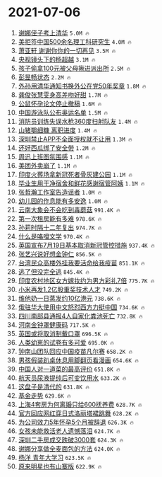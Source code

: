 # 2021-07-06

1. [谢娜侄子考上清华](https://s.weibo.com/weibo?q=%23%E8%B0%A2%E5%A8%9C%E4%BE%84%E5%AD%90%E8%80%83%E4%B8%8A%E6%B8%85%E5%8D%8E%23&Refer=top) `5.0M 🔥`
1. [美拒签中国500余名理工科研究生](https://s.weibo.com/weibo?q=%23%E7%BE%8E%E6%8B%92%E7%AD%BE%E4%B8%AD%E5%9B%BD500%E4%BD%99%E5%90%8D%E7%90%86%E5%B7%A5%E7%A7%91%E7%A0%94%E7%A9%B6%E7%94%9F%23&Refer=top) `4.0M 🔥`
1. [萧亚轩 谢谢你你的一切再见](https://s.weibo.com/weibo?q=%E8%90%A7%E4%BA%9A%E8%BD%A9%20%E8%B0%A2%E8%B0%A2%E4%BD%A0%E4%BD%A0%E7%9A%84%E4%B8%80%E5%88%87%E5%86%8D%E8%A7%81&Refer=top) `3.5M 🔥`
1. [央视镜头下的杨超越](https://s.weibo.com/weibo?q=%23%E5%A4%AE%E8%A7%86%E9%95%9C%E5%A4%B4%E4%B8%8B%E7%9A%84%E6%9D%A8%E8%B6%85%E8%B6%8A%23&Refer=top) `3.1M 🔥`
1. [孩子偷拿100元被父母揪进派出所](https://s.weibo.com/weibo?q=%23%E5%AD%A9%E5%AD%90%E5%81%B7%E6%8B%BF100%E5%85%83%E8%A2%AB%E7%88%B6%E6%AF%8D%E6%8F%AA%E8%BF%9B%E6%B4%BE%E5%87%BA%E6%89%80%23&Refer=top) `2.5M 🔥`
1. [彭昱畅状态](https://s.weibo.com/weibo?q=%23%E5%BD%AD%E6%98%B1%E7%95%85%E7%8A%B6%E6%80%81%23&Refer=top) `2.2M 🔥`
1. [外孙用清华通知书换外公在党50年奖章](https://s.weibo.com/weibo?q=%23%E5%A4%96%E5%AD%99%E7%94%A8%E6%B8%85%E5%8D%8E%E9%80%9A%E7%9F%A5%E4%B9%A6%E6%8D%A2%E5%A4%96%E5%85%AC%E5%9C%A8%E5%85%9A50%E5%B9%B4%E5%A5%96%E7%AB%A0%23&Refer=top) `1.8M 🔥`
1. [龚俊张慧雯身高差吻好甜](https://s.weibo.com/weibo?q=%23%E9%BE%9A%E4%BF%8A%E5%BC%A0%E6%85%A7%E9%9B%AF%E8%BA%AB%E9%AB%98%E5%B7%AE%E5%90%BB%E5%A5%BD%E7%94%9C%23&Refer=top) `1.7M 🔥`
1. [公鼠怀孕论文停止撤稿](https://s.weibo.com/weibo?q=%23%E5%85%AC%E9%BC%A0%E6%80%80%E5%AD%95%E8%AE%BA%E6%96%87%E5%81%9C%E6%AD%A2%E6%92%A4%E7%A8%BF%23&Refer=top) `1.6M 🔥`
1. [中国游泳队公布奥运名单](https://s.weibo.com/weibo?q=%23%E4%B8%AD%E5%9B%BD%E6%B8%B8%E6%B3%B3%E9%98%9F%E5%85%AC%E5%B8%83%E5%A5%A5%E8%BF%90%E5%90%8D%E5%8D%95%23&Refer=top) `1.5M 🔥`
1. [消防员训练失误水枪360度扫射队友](https://s.weibo.com/weibo?q=%23%E6%B6%88%E9%98%B2%E5%91%98%E8%AE%AD%E7%BB%83%E5%A4%B1%E8%AF%AF%E6%B0%B4%E6%9E%AA360%E5%BA%A6%E6%89%AB%E5%B0%84%E9%98%9F%E5%8F%8B%23&Refer=top) `1.4M 🔥`
1. [山猪嚼细糠 离职进度](https://s.weibo.com/weibo?q=%E5%B1%B1%E7%8C%AA%E5%9A%BC%E7%BB%86%E7%B3%A0%20%E7%A6%BB%E8%81%8C%E8%BF%9B%E5%BA%A6&Refer=top) `1.4M 🔥`
1. [深圳禁止APP不全面授权就不让用](https://s.weibo.com/weibo?q=%23%E6%B7%B1%E5%9C%B3%E7%A6%81%E6%AD%A2APP%E4%B8%8D%E5%85%A8%E9%9D%A2%E6%8E%88%E6%9D%83%E5%B0%B1%E4%B8%8D%E8%AE%A9%E7%94%A8%23&Refer=top) `1.3M 🔥`
1. [还好西瓜绑了安全带](https://s.weibo.com/weibo?q=%23%E8%BF%98%E5%A5%BD%E8%A5%BF%E7%93%9C%E7%BB%91%E4%BA%86%E5%AE%89%E5%85%A8%E5%B8%A6%23&Refer=top) `1.2M 🔥`
1. [周迅上班图氛围感](https://s.weibo.com/weibo?q=%23%E5%91%A8%E8%BF%85%E4%B8%8A%E7%8F%AD%E5%9B%BE%E6%B0%9B%E5%9B%B4%E6%84%9F%23&Refer=top) `1.1M 🔥`
1. [美团外卖崩了](https://s.weibo.com/weibo?q=%E7%BE%8E%E5%9B%A2%E5%A4%96%E5%8D%96%E5%B4%A9%E4%BA%86&Refer=top) `1.1M 🔥`
1. [印度火葬场拿新冠死者骨灰建公园](https://s.weibo.com/weibo?q=%23%E5%8D%B0%E5%BA%A6%E7%81%AB%E8%91%AC%E5%9C%BA%E6%8B%BF%E6%96%B0%E5%86%A0%E6%AD%BB%E8%80%85%E9%AA%A8%E7%81%B0%E5%BB%BA%E5%85%AC%E5%9B%AD%23&Refer=top) `1.1M 🔥`
1. [毕业生用干净宿舍和鲜花感谢宿管阿姨](https://s.weibo.com/weibo?q=%23%E6%AF%95%E4%B8%9A%E7%94%9F%E7%94%A8%E5%B9%B2%E5%87%80%E5%AE%BF%E8%88%8D%E5%92%8C%E9%B2%9C%E8%8A%B1%E6%84%9F%E8%B0%A2%E5%AE%BF%E7%AE%A1%E9%98%BF%E5%A7%A8%23&Refer=top) `1.1M 🔥`
1. [张哲瀚工作室告造谣者](https://s.weibo.com/weibo?q=%23%E5%BC%A0%E5%93%B2%E7%80%9A%E5%B7%A5%E4%BD%9C%E5%AE%A4%E5%91%8A%E9%80%A0%E8%B0%A3%E8%80%85%23&Refer=top) `1.0M 🔥`
1. [幼儿园的作息能有多安逸](https://s.weibo.com/weibo?q=%23%E5%B9%BC%E5%84%BF%E5%9B%AD%E7%9A%84%E4%BD%9C%E6%81%AF%E8%83%BD%E6%9C%89%E5%A4%9A%E5%AE%89%E9%80%B8%23&Refer=top) `1.0M 🔥`
1. [云南大象会不会吃到毒蘑菇](https://s.weibo.com/weibo?q=%23%E4%BA%91%E5%8D%97%E5%A4%A7%E8%B1%A1%E4%BC%9A%E4%B8%8D%E4%BC%9A%E5%90%83%E5%88%B0%E6%AF%92%E8%98%91%E8%8F%87%23&Refer=top) `991.4K 🔥`
1. [第一次租房能有多难](https://s.weibo.com/weibo?q=%23%E7%AC%AC%E4%B8%80%E6%AC%A1%E7%A7%9F%E6%88%BF%E8%83%BD%E6%9C%89%E5%A4%9A%E9%9A%BE%23&Refer=top) `978.6K 🔥`
1. [孙莉时隔十二年复出](https://s.weibo.com/weibo?q=%23%E5%AD%99%E8%8E%89%E6%97%B6%E9%9A%94%E5%8D%81%E4%BA%8C%E5%B9%B4%E5%A4%8D%E5%87%BA%23&Refer=top) `974.7K 🔥`
1. [什么是咯噔文学](https://s.weibo.com/weibo?q=%23%E4%BB%80%E4%B9%88%E6%98%AF%E5%92%AF%E5%99%94%E6%96%87%E5%AD%A6%23&Refer=top) `970.4K 🔥`
1. [英国宣布7月19日基本取消新冠管控措施](https://s.weibo.com/weibo?q=%23%E8%8B%B1%E5%9B%BD%E5%AE%A3%E5%B8%837%E6%9C%8819%E6%97%A5%E5%9F%BA%E6%9C%AC%E5%8F%96%E6%B6%88%E6%96%B0%E5%86%A0%E7%AE%A1%E6%8E%A7%E6%8E%AA%E6%96%BD%23&Refer=top) `937.4K 🔥`
1. [张艺兴说好想金钟仁](https://s.weibo.com/weibo?q=%23%E5%BC%A0%E8%89%BA%E5%85%B4%E8%AF%B4%E5%A5%BD%E6%83%B3%E9%87%91%E9%92%9F%E4%BB%81%23&Refer=top) `856.5K 🔥`
1. [台湾民众高楼外挂我要活命给我疫苗](https://s.weibo.com/weibo?q=%23%E5%8F%B0%E6%B9%BE%E6%B0%91%E4%BC%97%E9%AB%98%E6%A5%BC%E5%A4%96%E6%8C%82%E6%88%91%E8%A6%81%E6%B4%BB%E5%91%BD%E7%BB%99%E6%88%91%E7%96%AB%E8%8B%97%23&Refer=top) `851.1K 🔥`
1. [逃了但没完全逃](https://s.weibo.com/weibo?q=%23%E9%80%83%E4%BA%86%E4%BD%86%E6%B2%A1%E5%AE%8C%E5%85%A8%E9%80%83%23&Refer=top) `845.4K 🔥`
1. [印度农村地区女方嫁妆约为男方彩礼7倍](https://s.weibo.com/weibo?q=%23%E5%8D%B0%E5%BA%A6%E5%86%9C%E6%9D%91%E5%9C%B0%E5%8C%BA%E5%A5%B3%E6%96%B9%E5%AB%81%E5%A6%86%E7%BA%A6%E4%B8%BA%E7%94%B7%E6%96%B9%E5%BD%A9%E7%A4%BC7%E5%80%8D%23&Refer=top) `775.7K 🔥`
1. [小米再发1.2亿股重奖技术人才](https://s.weibo.com/weibo?q=%23%E5%B0%8F%E7%B1%B3%E5%86%8D%E5%8F%911.2%E4%BA%BF%E8%82%A1%E9%87%8D%E5%A5%96%E6%8A%80%E6%9C%AF%E4%BA%BA%E6%89%8D%23&Refer=top) `749.2K 🔥`
1. [维他奶一日蒸发约10亿港元](https://s.weibo.com/weibo?q=%23%E7%BB%B4%E4%BB%96%E5%A5%B6%E4%B8%80%E6%97%A5%E8%92%B8%E5%8F%91%E7%BA%A610%E4%BA%BF%E6%B8%AF%E5%85%83%23&Refer=top) `738.6K 🔥`
1. [俄驻华大使用中文怒怼西方力挺中国](https://s.weibo.com/weibo?q=%23%E4%BF%84%E9%A9%BB%E5%8D%8E%E5%A4%A7%E4%BD%BF%E7%94%A8%E4%B8%AD%E6%96%87%E6%80%92%E6%80%BC%E8%A5%BF%E6%96%B9%E5%8A%9B%E6%8C%BA%E4%B8%AD%E5%9B%BD%23&Refer=top) `734.6K 🔥`
1. [四川南部县通报4人自家化粪池死亡](https://s.weibo.com/weibo?q=%23%E5%9B%9B%E5%B7%9D%E5%8D%97%E9%83%A8%E5%8E%BF%E9%80%9A%E6%8A%A54%E4%BA%BA%E8%87%AA%E5%AE%B6%E5%8C%96%E7%B2%AA%E6%B1%A0%E6%AD%BB%E4%BA%A1%23&Refer=top) `732.8K 🔥`
1. [河南金钟罩健康码](https://s.weibo.com/weibo?q=%23%E6%B2%B3%E5%8D%97%E9%87%91%E9%92%9F%E7%BD%A9%E5%81%A5%E5%BA%B7%E7%A0%81%23&Refer=top) `717.5K 🔥`
1. [英国或将取消制戴口罩](https://s.weibo.com/weibo?q=%23%E8%8B%B1%E5%9B%BD%E6%88%96%E5%B0%86%E5%8F%96%E6%B6%88%E5%88%B6%E6%88%B4%E5%8F%A3%E7%BD%A9%23&Refer=top) `696.5K 🔥`
1. [人类幼崽的试卷有多可爱](https://s.weibo.com/weibo?q=%23%E4%BA%BA%E7%B1%BB%E5%B9%BC%E5%B4%BD%E7%9A%84%E8%AF%95%E5%8D%B7%E6%9C%89%E5%A4%9A%E5%8F%AF%E7%88%B1%23&Refer=top) `695.0K 🔥`
1. [钟南山团队回应中国疫苗凡尔赛](https://s.weibo.com/weibo?q=%23%E9%92%9F%E5%8D%97%E5%B1%B1%E5%9B%A2%E9%98%9F%E5%9B%9E%E5%BA%94%E4%B8%AD%E5%9B%BD%E7%96%AB%E8%8B%97%E5%87%A1%E5%B0%94%E8%B5%9B%23&Refer=top) `658.2K 🔥`
1. [男孩假装趴桌休息用脚翻页看漫画](https://s.weibo.com/weibo?q=%23%E7%94%B7%E5%AD%A9%E5%81%87%E8%A3%85%E8%B6%B4%E6%A1%8C%E4%BC%91%E6%81%AF%E7%94%A8%E8%84%9A%E7%BF%BB%E9%A1%B5%E7%9C%8B%E6%BC%AB%E7%94%BB%23&Refer=top) `654.6K 🔥`
1. [中国人对一道菜的最高评价](https://s.weibo.com/weibo?q=%23%E4%B8%AD%E5%9B%BD%E4%BA%BA%E5%AF%B9%E4%B8%80%E9%81%93%E8%8F%9C%E7%9A%84%E6%9C%80%E9%AB%98%E8%AF%84%E4%BB%B7%23&Refer=top) `651.8K 🔥`
1. [航天员尿液提纯后可变饮用水](https://s.weibo.com/weibo?q=%23%E8%88%AA%E5%A4%A9%E5%91%98%E5%B0%BF%E6%B6%B2%E6%8F%90%E7%BA%AF%E5%90%8E%E5%8F%AF%E5%8F%98%E9%A5%AE%E7%94%A8%E6%B0%B4%23&Refer=top) `633.2K 🔥`
1. [这盘子是清代的](https://s.weibo.com/weibo?q=%23%E8%BF%99%E7%9B%98%E5%AD%90%E6%98%AF%E6%B8%85%E4%BB%A3%E7%9A%84%23&Refer=top) `631.8K 🔥`
1. [基金走势](https://s.weibo.com/weibo?q=%E5%9F%BA%E9%87%91%E8%B5%B0%E5%8A%BF&Refer=top) `629.6K 🔥`
1. [上海4套房为何离婚只给600抚养费](https://s.weibo.com/weibo?q=%23%E4%B8%8A%E6%B5%B74%E5%A5%97%E6%88%BF%E4%B8%BA%E4%BD%95%E7%A6%BB%E5%A9%9A%E5%8F%AA%E7%BB%99600%E6%8A%9A%E5%85%BB%E8%B4%B9%23&Refer=top) `628.7K 🔥`
1. [官方回应网红穿日式洛丽塔裙跳舞](https://s.weibo.com/weibo?q=%23%E5%AE%98%E6%96%B9%E5%9B%9E%E5%BA%94%E7%BD%91%E7%BA%A2%E7%A9%BF%E6%97%A5%E5%BC%8F%E6%B4%9B%E4%B8%BD%E5%A1%94%E8%A3%99%E8%B7%B3%E8%88%9E%23&Refer=top) `628.2K 🔥`
1. [为公司效力5年怀孕5个月被辞退](https://s.weibo.com/weibo?q=%23%E4%B8%BA%E5%85%AC%E5%8F%B8%E6%95%88%E5%8A%9B5%E5%B9%B4%E6%80%80%E5%AD%955%E4%B8%AA%E6%9C%88%E8%A2%AB%E8%BE%9E%E9%80%80%23&Refer=top) `626.3K 🔥`
1. [女孩未能救活老人遗憾落泪](https://s.weibo.com/weibo?q=%23%E5%A5%B3%E5%AD%A9%E6%9C%AA%E8%83%BD%E6%95%91%E6%B4%BB%E8%80%81%E4%BA%BA%E9%81%97%E6%86%BE%E8%90%BD%E6%B3%AA%23&Refer=top) `624.7K 🔥`
1. [深圳二手房成交跌破3000套](https://s.weibo.com/weibo?q=%23%E6%B7%B1%E5%9C%B3%E4%BA%8C%E6%89%8B%E6%88%BF%E6%88%90%E4%BA%A4%E8%B7%8C%E7%A0%B43000%E5%A5%97%23&Refer=top) `624.3K 🔥`
1. [谢娜分享做全麦面包的方法](https://s.weibo.com/weibo?q=%23%E8%B0%A2%E5%A8%9C%E5%88%86%E4%BA%AB%E5%81%9A%E5%85%A8%E9%BA%A6%E9%9D%A2%E5%8C%85%E7%9A%84%E6%96%B9%E6%B3%95%23&Refer=top) `624.0K 🔥`
1. [杨洋 青年大学习](https://s.weibo.com/weibo?q=%E6%9D%A8%E6%B4%8B%20%E9%9D%92%E5%B9%B4%E5%A4%A7%E5%AD%A6%E4%B9%A0&Refer=top) `623.5K 🔥`
1. [原来明星也有山寨版](https://s.weibo.com/weibo?q=%23%E5%8E%9F%E6%9D%A5%E6%98%8E%E6%98%9F%E4%B9%9F%E6%9C%89%E5%B1%B1%E5%AF%A8%E7%89%88%23&Refer=top) `622.9K 🔥`
